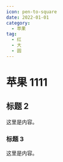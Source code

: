 ```yaml
---
icon: pen-to-square
date: 2022-01-01
category:
  - 苹果
tag:
  - 红
  - 大
  - 圆
---
```


# 苹果 1111

## 标题 2

这里是内容。

### 标题 3

这里是内容。
